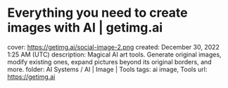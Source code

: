 # Everything you need to create images with AI | getimg.ai

cover: https://getimg.ai/social-image-2.png
created: December 30, 2022 1:25 AM (UTC)
description: Magical AI art tools. Generate original images, modify existing ones, expand pictures beyond its original borders, and more.
folder: AI Systems / AI | Image | Tools
tags: ai image, Tools
url: https://getimg.ai